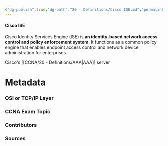 ```yaml
---
{"dg-publish":true,"dg-path":"20 - Definitions/Cisco ISE.md","permalink":"/20-definitions/cisco-ise/","tags":["defs_ccna"]}
---
```


#### Cisco ISE
Cisco Identity Services Engine (ISE) is **an identity-based network access control and policy enforcement system**. It functions as a common policy engine that enables endpoint access control and network device administration for enterprises.

Cisco's [[CCNA/20 - Definitions/AAA\|AAA]] server

# Metadata
### OSI or TCP/IP Layer

### CCNA Exam Topic

### Contributors

### Sources


